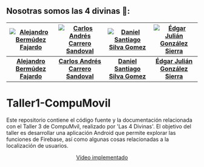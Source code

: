 

## Nosotras somos las 4 divinas 💅:

| [![Alejandro Bermúdez Fajardo](https://avatars.githubusercontent.com/u/133521849?v=4)](https://github.com/alexoberco) | [![Carlos Andrés Carrero Sandoval](https://avatars.githubusercontent.com/u/155045111?v=4)](https://github.com/sharly-dev) | [![Daniel Santiago Silva Gomez](https://avatars.githubusercontent.com/u/178740893?v=4)](https://github.com/silvag-daniels) | [![Édgar Julián González Sierra](https://avatars.githubusercontent.com/u/169292875?v=4)](https://github.com/ejgonzalez16) |
|:--:|:--:|:--:|:--:|
| [**Alejandro Bermúdez Fajardo**](https://github.com/alexoberco) | [**Carlos Andrés Carrero Sandoval**](https://github.com/sharly-dev) | [**Daniel Santiago Silva Gomez**](https://github.com/silvag-daniels) | [**Édgar Julián González Sierra**](https://github.com/ejgonzalez16) |

# Taller1-CompuMovil
Este repositorio contiene el código fuente y la documentación relacionada con el Taller 3 de CompuMvil, realizado por 'Las 4 Divinas'. El objetivo del taller es desarrollar una aplicación Android que permite explorar las funciones de Firebase, así como algunas cosas relacionadas a la localización de usuarios.
<p align="center">
  <a href="https://www.youtube.com/watch?v=O7_yKfUDGSQ">Vídeo implementado</a>
</p>
